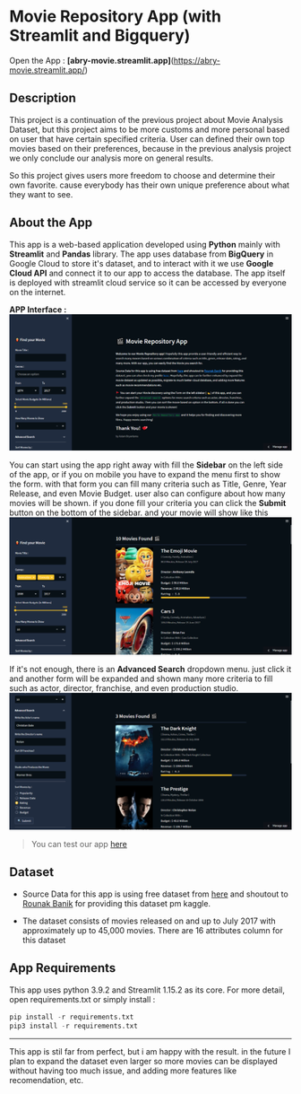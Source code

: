 # Movie Repository App (with Streamlit and Bigquery)

Open the App : **[abry-movie.streamlit.app]**(https://abry-movie.streamlit.app/)

## Description

This project is a continuation of the previous project about Movie Analysis Dataset, but this project aims to be more customs and more personal based on user that have certain specified criteria. User can defined their own top movies based on their preferences, because in the previous analysis project we only conclude our analysis more on general results.

So this project gives users more freedom to choose and determine their own favorite. cause everybody has their own unique preference about what they want to see.

## About the App

This app is a web-based application developed using __Python__ mainly with __Streamlit__ and __Pandas__ library. The app uses database from __BigQuery__ in Google Cloud to store it's dataset, and to interact with it we use __Google Cloud API__ and connect it to our app to access the database. The app itself is deployed with streamlit cloud service so it can be accessed by everyone on the internet.

**APP Interface :**
![App interface](/description/home.png "Display APP")

You can start using the app right away with fill the **Sidebar** on the left side of the app, or if you on mobile you have to expand the menu first to show the form. with that form you can fill many criteria such as Title, Genre, Year Release, and even Movie Budget. user also can configure about how many movies will be shown. if you done fill your criteria you can click the **Submit** button on the bottom of the sidebar. and your movie will show like this
![App interface](/description/menu.png "Display APP")

If it's not enough, there is an **Advanced Search** dropdown menu. just click it and another form will be expanded and shown many more criteria to fill such as actor, director, franchise, and even production studio.
![App interface](/description/advanced.png "Display APP")

> You can test our app [here](https://abry-movie.streamlit.app/)

## Dataset

* Source Data for this app is using free dataset from [here](https://www.kaggle.com/datasets/rounakbanik/the-movies-dataset) and shoutout to [Rounak Banik](https://www.kaggle.com/rounakbanik) for providing this dataset pm kaggle.

* The dataset consists of movies released on and up to July 2017 with approximately up to 45,000 movies. There are 16 attributes column for this dataset

## App Requirements

This app uses python 3.9.2 and Streamlit 1.15.2 as its core. For more detail, open requirements.txt or simply install :
````python
pip install -r requirements.txt 
pip3 install -r requirements.txt
````

---
This app is stil far from perfect, but i am happy with the result. in the future I plan to expand the dataset even larger so more movies can be displayed without having too much issue, and adding more features like recomendation, etc.
